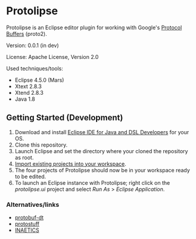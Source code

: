 # Protolipse
Protolipse is an Eclipse editor plugin for working with Google's [Protocol Buffers](http://developers.google.com/protocol-buffers/) (proto2).

Version: 0.0.1 (in dev)

License: Apache License, Version 2.0

Used techniques/tools:
* Eclipse 4.5.0 (Mars)
* Xtext 2.8.3
* Xtend 2.8.3
* Java 1.8

## Getting Started (Development)
1. Download and install [Eclipse IDE for Java and DSL Developers](http://www.eclipse.org/downloads/packages/eclipse-ide-java-and-dsl-developers/marsr) for your OS.
2. Clone this repository.
3. Launch Eclipse and set the directory where your cloned the repository as root.
4. [Import existing  projects into your workspace](http://help.eclipse.org/juno/index.jsp?topic=%2Forg.eclipse.platform.doc.user%2Ftasks%2Ftasks-importproject.htm).
5. The four projects of Protolipse should now be in your workspace ready to be edited.
6. To launch an Eclipse instance with Protolipse; right click on the *protolipse.ui* project and select *Run As* > *Eclipse Application*.

### Alternatives/links
* [protobuf-dt](http://code.google.com/p/protobuf-dt/)
* [protostuff](http://github.com/protostuff/protostuff)
* [INAETICS](http://www.inaetics.org/)
